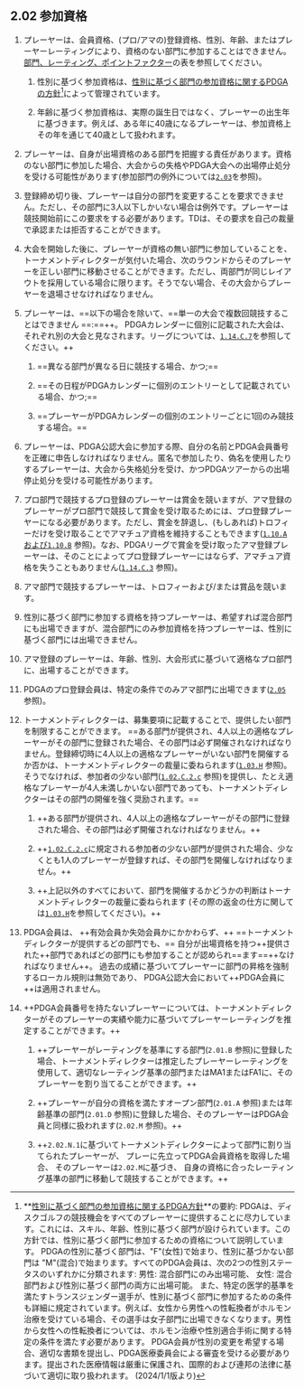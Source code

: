 ## 2.02 参加資格

1. プレーヤーは、会員資格、(プロ/アマの)登録資格、性別、年齢、またはプレーヤーレーティングにより、資格のない部門に参加することはできません。[部門、レーティング、ポイントファクター](https://www.pdga.com/pdga-documents/tour-documents/divisions-ratings-and-points-factors)の表を参照してください。

    1. 性別に基づく参加資格は、[性別に基づく部門の参加資格に関するPDGAの方針](https://www.pdga.com/medical/gender-based-division-eligibility)[^2.02.1]によって管理されています。

    1. 年齢に基づく参加資格は、実際の誕生日ではなく、プレーヤーの出生年に基づきます。例えば、ある年に40歳になるプレーヤーは、参加資格上その年を通じて40歳として扱われます。

1. プレーヤーは、自身が出場資格のある部門を把握する責任があります。資格のない部門に参加した場合、大会からの失格やPDGA大会への出場停止処分を受ける可能性があります(参加部門の例外については[`2.03`](#参加部門の例外)を参照)。

1. 登録締め切り後、プレーヤーは自分の部門を変更することを要求できません。ただし、その部門に3人以下しかいない場合は例外です。プレーヤーは競技開始前にこの要求をする必要があります。TDは、その要求を自己の裁量で承認または拒否することができます。

1. 大会を開始した後に、プレーヤーが資格の無い部門に参加していることを、トーナメントディレクターが気付いた場合、次のラウンドからそのプレーヤーを正しい部門に移動させることができます。ただし、両部門が同じレイアウトを採用している場合に限ります。そうでない場合、その大会からプレーヤーを退場させなければなりません。

1. プレーヤーは、==以下の場合を除いて、==単一の大会で複数回競技することはできません
==:==++。
PDGAカレンダーに個別に記載された大会は、それぞれ別の大会と見なされます。リーグについては、[`1.14.C.7`](#リーグ)を参照してください。++

    1. ==異なる部門が異なる日に競技する場合、かつ;==

    1. ==その日程がPDGAカレンダーに個別のエントリーとして記載されている場合、かつ;==

    1. ==プレーヤーがPDGAカレンダーの個別のエントリーごとに1回のみ競技する場合。==

1. プレーヤーは、PDGA公認大会に参加する際、自分の名前とPDGA会員番号を正確に申告しなければなりません。匿名で参加したり、偽名を使用したりするプレーヤーは、大会から失格処分を受け、かつPDGAツアーからの出場停止処分を受ける可能性があります。

1. プロ部門で競技するプロ登録のプレーヤーは賞金を競いますが、アマ登録のプレーヤーがプロ部門で競技して賞金を受け取るためには、プロ登録プレーヤーになる必要があります。ただし、賞金を辞退し、(もしあれば)トロフィーだけを受け取ることでアマチュア資格を維持することもできます([`1.10.A`および`1.10.B`](#賞品の配布) 参照)。なお、PDGAリーグで賞金を受け取ったアマ登録プレーヤーは、そのことによってプロ登録プレーヤーにはならず、アマチュア資格を失うこともありません([`1.14.C.3`](#リーグ) 参照)。

1. アマ部門で競技するプレーヤーは、トロフィーおよび/または賞品を競います。

1. 性別に基づく部門に参加する資格を持つプレーヤーは、希望すれば混合部門にも出場できますが、混合部門にのみ参加資格を持つプレーヤーは、性別に基づく部門には出場できません。

1. アマ登録のプレーヤーは、年齢、性別、大会形式に基づいて適格なプロ部門に、出場することができます。

1. PDGAのプロ登録会員は、特定の条件でのみアマ部門に出場できます([`2.05`](#アマ部門で競技するプロプロ部門で競技するアマ) 参照)。

1. トーナメントディレクターは、募集要項に記載することで、提供したい部門を制限することができます。
==ある部門が提供され、4人以上の適格なプレーヤーがその部門に登録された場合、その部門は必ず開催されなければなりません。登録締切時に4人以上の適格なプレーヤーがいない部門を開催するか否かは、トーナメントディレクターの裁量に委ねられます([`1.03.H`](#参加辞退と返金) 参照)。そうでなければ、参加者の少ない部門([`1.02.C.2.c`](#大会への参加登録) 参照)を提供し、たとえ適格なプレーヤーが4人未満しかいない部門であっても、トーナメントディレクターはその部門の開催を強く奨励されます。==

    1. ++ある部門が提供され、4人以上の適格なプレーヤーがその部門に登録された場合、その部門は必ず開催されなければなりません。++

    1. ++[`1.02.C.2.c`](#大会への参加登録)に規定される参加者の少ない部門が提供された場合、少なくとも1人のプレーヤーが登録すれば、その部門を開催しなければなりません。++

	1. ++上記以外のすべてにおいて、部門を開催するかどうかの判断はトーナメントディレクターの裁量に委ねられます (その際の返金の仕方に関しては[`1.03.H`](#参加辞退と返金)を参照してください)。++

1. PDGA会員は、
++有効会員か失効会員かにかかわらず、++
==トーナメントディレクターが提供するどの部門でも、==
自分が出場資格を持つ++提供された++部門であればどの部門にも参加することが認められ==ます==++なければなりません++。
過去の成績に基づいてプレーヤーに部門の昇格を強制するローカル規則は無効であり、
PDGA公認大会において++PDGA会員に++は適用されません。

1. ++PDGA会員番号を持たないプレーヤーについては、トーナメントディレクターがそのプレーヤーの実績や能力に基づいてプレーヤーレーティングを推定することができます。++

	1. ++プレーヤーがレーティングを基準にする部門(`2.01.B` 参照)に登録した場合、トーナメントディレクターは推定したプレーヤーレーティングを使用して、適切なレーティング基準の部門またはMA1またはFA1に、そのプレーヤーを割り当てることができます。++

	1. ++プレーヤーが自分の資格を満たすオープン部門(`2.01.A` 参照)または年齢基準の部門(`2.01.D` 参照)に登録した場合、そのプレーヤーはPDGA会員と同様に扱われます(`2.02.M` 参照)。++

    1. ++`2.02.N.1`に基づいてトーナメントディレクターによって部門に割り当てられたプレーヤーが、
    プレーに先立ってPDGA会員資格を取得した場合、
    そのプレーヤーは`2.02.M`に基づき、
    自身の資格に合ったレーティング基準の部門に移動して競技することができます。++

[^2.02.1]:  **[性別に基づく部門の参加資格に関するPDGA方針](https://www.pdga.com/medical/gender-based-division-eligibility)**の要約:
PDGAは、ディスクゴルフの競技機会をすべてのプレーヤーに提供することに尽力しています。これには、スキル、年齢、性別に基づく部門が設けられています。この方針では、性別に基づく部門に参加するための資格について説明しています。
PDGAの性別に基づく部門は、"F"(女性)で始まり、性別に基づかない部門は "M"(混合)で始まります。すべてのPDGA会員は、次の2つの性別ステータスのいずれかに分類されます:
男性: 混合部門にのみ出場可能、
女性: 混合部門および性別に基づく部門の両方に出場可能。
また、特定の医学的基準を満たすトランスジェンダー選手が、性別に基づく部門に参加するための条件も詳細に規定されています。例えば、女性から男性への性転換者がホルモン治療を受けている場合、その選手は女子部門に出場できなくなります。男性から女性への性転換者については、ホルモン治療や性別適合手術に関する特定の条件を満たす必要があります。
PDGA会員が性別の変更を希望する場合、適切な書類を提出し、PDGA医療委員会による審査を受ける必要があります。提出された医療情報は厳重に保護され、国際的および連邦の法律に基づいて適切に取り扱われます。
(2024/1/1版より)
